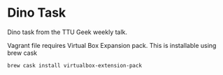 # Dino Task
Dino task from the TTU Geek weekly talk.

Vagrant file requires Virtual Box Expansion pack. This is installable using brew
cask

```
brew cask install virtualbox-extension-pack
```
